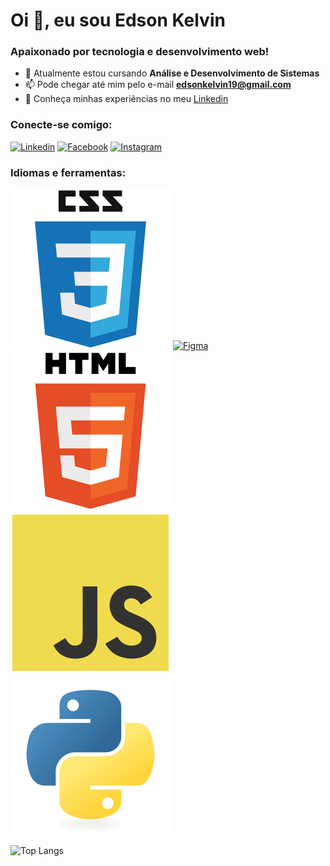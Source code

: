 # Oi 👋, eu sou Edson Kelvin
### Apaixonado por tecnologia e desenvolvimento web!

- 🌱 Atualmente estou cursando **Análise e Desenvolvimento de Sistemas**
- 📫 Pode chegar até mim pelo e-mail **edsonkelvin19@gmail.com**
- 📄 Conheça minhas experiências no meu [Linkedin](https://www.linkedin.com/in/edson-kelvin)

### Conecte-se comigo:
[![Linkedin](https://raw.githubusercontent.com/rahuldkjain/github-profile-readme-generator/master/src/images/icons/Social/linked-in-alt.svg)](https://linkedin.com/in/edson-kelvin)
[![Facebook](https://raw.githubusercontent.com/rahuldkjain/github-profile-readme-generator/master/src/images/icons/Social/facebook.svg)](https://fb.com/edskelvin)
[![Instagram](https://raw.githubusercontent.com/rahuldkjain/github-profile-readme-generator/master/src/images/icons/Social/instagram.svg)](https://instagram.com/@edskelvin)

### Idiomas e ferramentas:
[![CSS3](https://raw.githubusercontent.com/devicons/devicon/master/icons/css3/css3-original-wordmark.svg)](https://www.w3schools.com/css/)
[![Figma](https://www.vectorlogo.zone/logos/figma/figma-icon.svg)](https://www.figma.com/)
[![HTML5](https://raw.githubusercontent.com/devicons/devicon/master/icons/html5/html5-original-wordmark.svg)](https://www.w3.org/html/)
[![JavaScript](https://raw.githubusercontent.com/devicons/devicon/master/icons/javascript/javascript-original.svg)](https://developer.mozilla.org/en-US/docs/Web/JavaScript)
[![Python](https://raw.githubusercontent.com/devicons/devicon/master/icons/python/python-original.svg)](https://www.python.org/)

![Top Langs](https://github-readme-stats.vercel.app/api/top-langs?username=edsonkelvindev&show_icons=true&locale=en&layout=compact)


<!---
- 👋 Hi, I’m @edsonkelvindev
- 👀 I’m interested in ...
- 🌱 I’m currently learning ...
- 💞️ I’m looking to collaborate on ...
- 📫 How to reach me ...
- 😄 Pronouns: ...
- ⚡ Fun fact: ...

edsonkelvindev/edsonkelvindev is a ✨ special ✨ repository because its `README.md` (this file) appears on your GitHub profile.
You can click the Preview link to take a look at your changes.
--->
